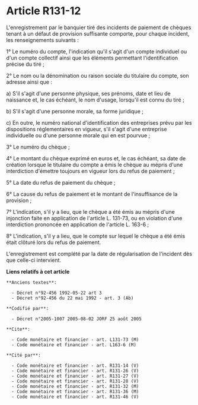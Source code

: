 # Article R131-12

L'enregistrement par le banquier tiré des incidents de paiement de chèques tenant à un défaut de provision suffisante
comporte, pour chaque incident, les renseignements suivants :

1° Le numéro du compte, l'indication qu'il s'agit d'un compte individuel ou d'un compte collectif ainsi que les éléments
permettant l'identification précise du tiré ;

2° Le nom ou la dénomination ou raison sociale du titulaire du compte, son adresse ainsi que :

a) S'il s'agit d'une personne physique, ses prénoms, date et lieu de naissance et, le cas échéant, le nom d'usage, lorsqu'il
est connu du tiré ;

b) S'il s'agit d'une personne morale, sa forme juridique ;

c) En outre, le numéro national d'identification des entreprises prévu par les dispositions réglementaires en vigueur, s'il
s'agit d'une entreprise individuelle ou d'une personne morale qui en est pourvue ;

3° Le numéro du chèque ;

4° Le montant du chèque exprimé en euros et, le cas échéant, sa date de création lorsque le titulaire du compte a émis le
chèque au mépris d'une interdiction d'émettre toujours en vigueur lors du refus de paiement ;

5° La date du refus de paiement du chèque ;

6° La cause du refus de paiement et le montant de l'insuffisance de la provision ;

7° L'indication, s'il y a lieu, que le chèque a été émis au mépris d'une injonction faite en application de l'article L.
131-73, ou en violation d'une interdiction prononcée en application de l'article L. 163-6 ;

8° L'indication, s'il y a lieu, que le compte sur lequel le chèque a été émis était clôturé lors du refus de paiement.

L'enregistrement est complété par la date de régularisation de l'incident dès que celle-ci intervient.

**Liens relatifs à cet article**

	**Anciens textes**:

	  - Décret n°92-456 1992-05-22 art 3
	  - Décret n°92-456 du 22 mai 1992 - art. 3 (Ab)

	**Codifié par**:

	  - Décret n°2005-1007 2005-08-02 JORF 25 août 2005

	**Cite**:

	  - Code monétaire et financier - art. L131-73 (M)
	  - Code monétaire et financier - art. L163-6 (M)

	**Cité par**:

	  - Code monétaire et financier - art. R131-14 (V)
	  - Code monétaire et financier - art. R131-26 (V)
	  - Code monétaire et financier - art. R131-27 (V)
	  - Code monétaire et financier - art. R131-28 (V)
	  - Code monétaire et financier - art. R131-32 (M)
	  - Code monétaire et financier - art. R131-36 (M)
	  - Code monétaire et financier - art. R131-46 (V)
